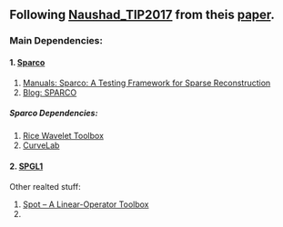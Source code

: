 ## Following [Naushad_TIP2017](https://in.mathworks.com/matlabcentral/fileexchange/62713-naushad_tip2017) from theis [paper](https://doi.org/10.1109/TIP.2017.2700719).

### Main Dependencies:
#### 1. [Sparco](https://github.com/MPF-Optimization-Laboratory/Sparco)

1. [Manuals: Sparco: A Testing Framework for Sparse Reconstruction](https://personal.math.ubc.ca/~oyilmaz/preprints/sparco.pdf)
2. [Blog: SPARCO
](https://friedlander.io/software/sparco/)

##### Sparco Dependencies:
1. [Rice Wavelet Toolbox](https://github.com/ricedsp/rwt)
2. [CurveLab](http://www.curvelet.org/)


#### 2. [SPGL1](https://friedlander.io/spgl1/)

Other realted stuff:
1. [Spot – A Linear-Operator Toolbox](http://www.cs.ubc.ca/labs/scl/spot/)
2. []()
